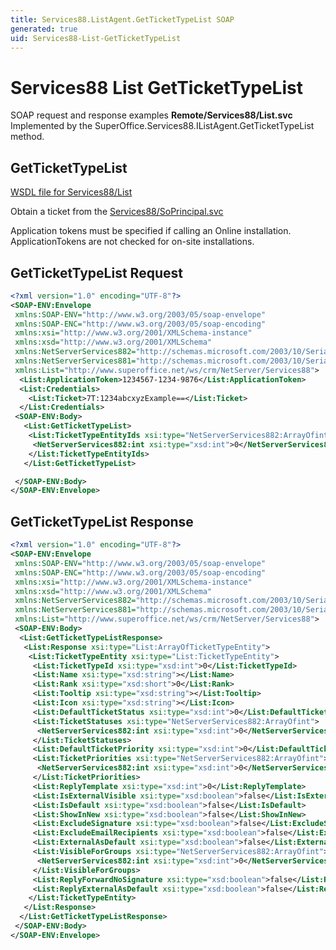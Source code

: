 ```yaml
---
title: Services88.ListAgent.GetTicketTypeList SOAP
generated: true
uid: Services88-List-GetTicketTypeList
---
```


# Services88 List GetTicketTypeList

SOAP request and response examples **Remote/Services88/List.svc**
Implemented by the <see cref="M:SuperOffice.Services88.IListAgent.GetTicketTypeList">SuperOffice.Services88.IListAgent.GetTicketTypeList</see> method.

## GetTicketTypeList





[WSDL file for Services88/List](../Services88-List.md)

Obtain a ticket from the [Services88/SoPrincipal.svc](../SoPrincipal/index.md)

Application tokens must be specified if calling an Online installation. ApplicationTokens are not checked for on-site installations.

## GetTicketTypeList Request

```xml
<?xml version="1.0" encoding="UTF-8"?>
<SOAP-ENV:Envelope
 xmlns:SOAP-ENV="http://www.w3.org/2003/05/soap-envelope"
 xmlns:SOAP-ENC="http://www.w3.org/2003/05/soap-encoding"
 xmlns:xsi="http://www.w3.org/2001/XMLSchema-instance"
 xmlns:xsd="http://www.w3.org/2001/XMLSchema"
 xmlns:NetServerServices882="http://schemas.microsoft.com/2003/10/Serialization/Arrays"
 xmlns:NetServerServices881="http://schemas.microsoft.com/2003/10/Serialization/"
 xmlns:List="http://www.superoffice.net/ws/crm/NetServer/Services88">
  <List:ApplicationToken>1234567-1234-9876</List:ApplicationToken>
  <List:Credentials>
    <List:Ticket>7T:1234abcxyzExample==</List:Ticket>
  </List:Credentials>
 <SOAP-ENV:Body>
   <List:GetTicketTypeList>
    <List:TicketTypeEntityIds xsi:type="NetServerServices882:ArrayOfint">
     <NetServerServices882:int xsi:type="xsd:int">0</NetServerServices882:int>
    </List:TicketTypeEntityIds>
   </List:GetTicketTypeList>

 </SOAP-ENV:Body>
</SOAP-ENV:Envelope>

```


## GetTicketTypeList Response

```xml
<?xml version="1.0" encoding="UTF-8"?>
<SOAP-ENV:Envelope
 xmlns:SOAP-ENV="http://www.w3.org/2003/05/soap-envelope"
 xmlns:SOAP-ENC="http://www.w3.org/2003/05/soap-encoding"
 xmlns:xsi="http://www.w3.org/2001/XMLSchema-instance"
 xmlns:xsd="http://www.w3.org/2001/XMLSchema"
 xmlns:NetServerServices882="http://schemas.microsoft.com/2003/10/Serialization/Arrays"
 xmlns:NetServerServices881="http://schemas.microsoft.com/2003/10/Serialization/"
 xmlns:List="http://www.superoffice.net/ws/crm/NetServer/Services88">
 <SOAP-ENV:Body>
  <List:GetTicketTypeListResponse>
   <List:Response xsi:type="List:ArrayOfTicketTypeEntity">
    <List:TicketTypeEntity xsi:type="List:TicketTypeEntity">
     <List:TicketTypeId xsi:type="xsd:int">0</List:TicketTypeId>
     <List:Name xsi:type="xsd:string"></List:Name>
     <List:Rank xsi:type="xsd:short">0</List:Rank>
     <List:Tooltip xsi:type="xsd:string"></List:Tooltip>
     <List:Icon xsi:type="xsd:string"></List:Icon>
     <List:DefaultTicketStatus xsi:type="xsd:int">0</List:DefaultTicketStatus>
     <List:TicketStatuses xsi:type="NetServerServices882:ArrayOfint">
      <NetServerServices882:int xsi:type="xsd:int">0</NetServerServices882:int>
     </List:TicketStatuses>
     <List:DefaultTicketPriority xsi:type="xsd:int">0</List:DefaultTicketPriority>
     <List:TicketPriorities xsi:type="NetServerServices882:ArrayOfint">
      <NetServerServices882:int xsi:type="xsd:int">0</NetServerServices882:int>
     </List:TicketPriorities>
     <List:ReplyTemplate xsi:type="xsd:int">0</List:ReplyTemplate>
     <List:IsExternalVisible xsi:type="xsd:boolean">false</List:IsExternalVisible>
     <List:IsDefault xsi:type="xsd:boolean">false</List:IsDefault>
     <List:ShowInNew xsi:type="xsd:boolean">false</List:ShowInNew>
     <List:ExcludeSignature xsi:type="xsd:boolean">false</List:ExcludeSignature>
     <List:ExcludeEmailRecipients xsi:type="xsd:boolean">false</List:ExcludeEmailRecipients>
     <List:ExternalAsDefault xsi:type="xsd:boolean">false</List:ExternalAsDefault>
     <List:VisibleForGroups xsi:type="NetServerServices882:ArrayOfint">
      <NetServerServices882:int xsi:type="xsd:int">0</NetServerServices882:int>
     </List:VisibleForGroups>
     <List:ReplyForwardNoSignature xsi:type="xsd:boolean">false</List:ReplyForwardNoSignature>
     <List:ReplyExternalAsDefault xsi:type="xsd:boolean">false</List:ReplyExternalAsDefault>
    </List:TicketTypeEntity>
   </List:Response>
  </List:GetTicketTypeListResponse>
 </SOAP-ENV:Body>
</SOAP-ENV:Envelope>

```

